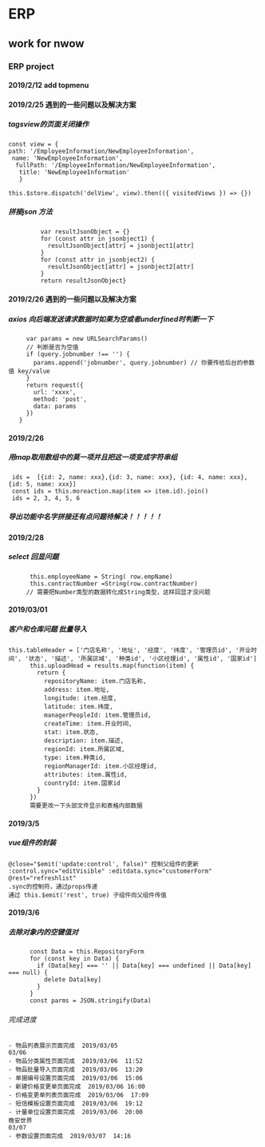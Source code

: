# ERP
## work for nwow  
### ERP project  
#### 2019/2/12 add topmenu  
#### 2019/2/25 遇到的一些问题以及解决方案
##### tagsview的页面关闭操作  
```  
const view = { 
path: '/EmployeeInformation/NewEmployeeInformation',
 name: 'NewEmployeeInformation',
  fullPath: '/EmployeeInformation/NewEmployeeInformation',
   title: 'NewEmployeeInformation' 
   }  
   
this.$store.dispatch('delView', view).then(({ visitedViews }) => {})
```  
          
##### 拼接json 方法
```extend(jsonbject1, jsonbject2) {
         var resultJsonObject = {}
         for (const attr in jsonbject1) {
           resultJsonObject[attr] = jsonbject1[attr]
         }
         for (const attr in jsonbject2) {
           resultJsonObject[attr] = jsonbject2[attr]
         }
         return resultJsonObject} 
```  

         
#### 2019/2/26 遇到的一些问题以及解决方案         
#####  axios 向后端发送请求数据时如果为空或者underfined时判断一下  
```export function getemplist(query) {
     var params = new URLSearchParams()
     // 判断是否为空值
     if (query.jobnumber !== '') {
       params.append('jobnumber', query.jobnumber) // 你要传给后台的参数值 key/value
     }
     return request({
       url: 'xxxx',
       method: 'post',
       data: params
     })
   }
```    
#### 2019/2/26   
##### 用map取用数组中的莫一项并且把这一项变成字符串组  
```$xslt
 ids =  [{id: 2, name: xxx},{id: 3, name: xxx}, {id: 4, name: xxx}, {id: 5, name: xxx}]
 const ids = this.moreaction.map(item => item.id).join()
 ids = 2, 3, 4, 5, 6
```
##### 导出功能中名字拼接还有点问题待解决！！！！！  

#### 2019/2/28
##### select 回显问题  
```
      this.employeeName = String( row.empName)
      this.contractNumber =String(row.contractNumber) 
     // 需要把Number类型的数据转化成String类型，这样回显才没问题
```  

#### 2019/03/01  
##### 客户和仓库问题 批量导入  
```
this.tableHeader = ['门店名称', '地址', '经度', '纬度', '管理员id', '开业时间', '状态', '描述', '所属区域', '种类id', '小区经理id', '属性id', '国家id']
      this.uploadHead = results.map(function(item) {
        return {
          repositoryName: item.门店名称,
          address: item.地址,
          longitude: item.经度,
          latitude: item.纬度,
          managerPeopleId: item.管理员id,
          createTime: item.开业时间,
          stat: item.状态,
          description: item.描述,
          regionId: item.所属区域,
          type: item.种类id,
          regionManagerId: item.小区经理id,
          attributes: item.属性id,
          countryId: item.国家id
        }
      })
      需要更改一下头部文件显示和表格内部数据
```  


#### 2019/3/5  
##### vue组件的封装  
```angular2html
@close="$emit('update:control', false)" 控制父组件的更新
:control.sync="editVisible" :editdata.sync="customerForm" @rest="refreshlist"
.sync的控制符，通过props传递
通过 this.$emit('rest', true) 子组件向父组件传值

```    
#### 2019/3/6  
##### 去除对象内的空键值对  
```
      const Data = this.RepositoryForm
      for (const key in Data) {
        if (Data[key] === '' || Data[key] === undefined || Data[key] === null) {
          delete Data[key]
        }
      }
      const parms = JSON.stringify(Data)
```
###### 完成进度  
```
- 物品列表展示页面完成  2019/03/05
03/06
- 物品分类属性页面完成  2019/03/06  11:52
- 物品批量导入页面完成  2019/03/06  13:20
- 单据编号设置页面完成  2019/03/06  15:06
- 新建价格变更单页面完成  2019/03/06 16:00
- 价格变更单列表页面完成  2019/03/06  17:09
- 短信模板设置页面完成  2019/03/06  19:12
- 计量单位设置页面完成  2019/03/06  20:00
晚安世界
03/07
- 参数设置页面完成  2019/03/07  14:16
```